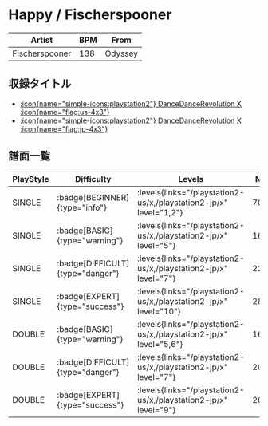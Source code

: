 # Happy / Fischerspooner

|Artist|BPM|From|
|------|---|----|
|Fischerspooner|138|Odyssey|

## 収録タイトル

- [:icon{name="simple-icons:playstation2"} DanceDanceRevolution X :icon{name="flag:us-4x3"}](/playstation2-us/x)
- [:icon{name="simple-icons:playstation2"} DanceDanceRevolution X :icon{name="flag:jp-4x3"}](/playstation2-jp/x)

## 譜面一覧

|PlayStyle|Difficulty|Levels|Notes|Movie|
|---------|----------|------|-----|-----|
|SINGLE| :badge[BEGINNER]{type="info"}| :levels{links="/playstation2-us/x,/playstation2-jp/x" level="1,2"}|70/0||
|SINGLE| :badge[BASIC]{type="warning"}| :levels{links="/playstation2-us/x,/playstation2-jp/x" level="5"}|166/8||
|SINGLE| :badge[DIFFICULT]{type="danger"}| :levels{links="/playstation2-us/x,/playstation2-jp/x" level="7"}|222/17||
|SINGLE| :badge[EXPERT]{type="success"}| :levels{links="/playstation2-us/x,/playstation2-jp/x" level="10"}|289/23||
|DOUBLE| :badge[BASIC]{type="warning"}| :levels{links="/playstation2-us/x,/playstation2-jp/x" level="5,6"}|167/8||
|DOUBLE| :badge[DIFFICULT]{type="danger"}| :levels{links="/playstation2-us/x,/playstation2-jp/x" level="7"}|209/22||
|DOUBLE| :badge[EXPERT]{type="success"}| :levels{links="/playstation2-us/x,/playstation2-jp/x" level="9"}|263/29||
